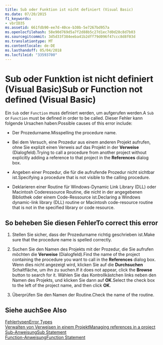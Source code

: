 ```yaml
---
title: Sub oder Funktion ist nicht definiert (Visual Basic)
ms.date: 07/20/2015
f1_keywords:
- vbrID35
ms.assetid: 661fdb90-ee7d-40ce-b30b-5e7267bd957a
ms.openlocfilehash: 58e90d769d5a7f2d88b5c27d1ec7d0d28c8d7b03
ms.sourcegitcommit: 3d5d33f384eeba41b2dff79d096f47ccc8d8f03d
ms.translationtype: MT
ms.contentlocale: de-DE
ms.lasthandoff: 05/04/2018
ms.locfileid: "33593700"
---
```

# <a name="sub-or-function-not-defined-visual-basic"></a><span data-ttu-id="28c73-102">Sub oder Funktion ist nicht definiert (Visual Basic)</span><span class="sxs-lookup"><span data-stu-id="28c73-102">Sub or Function not defined (Visual Basic)</span></span>
<span data-ttu-id="28c73-103">Ein `Sub` oder `Function` muss definiert werden, um aufgerufen werden.</span><span class="sxs-lookup"><span data-stu-id="28c73-103">A `Sub` or `Function` must be defined in order to be called.</span></span> <span data-ttu-id="28c73-104">Dieser Fehler kann folgende Ursachen haben:</span><span class="sxs-lookup"><span data-stu-id="28c73-104">Possible causes of this error include:</span></span>  
  
-   <span data-ttu-id="28c73-105">Der Prozedurname.</span><span class="sxs-lookup"><span data-stu-id="28c73-105">Misspelling the procedure name.</span></span>  
  
-   <span data-ttu-id="28c73-106">Bei dem Versuch, eine Prozedur aus einem anderen Projekt aufrufen, ohne Sie explizit einen Verweis auf das Projekt in der **Verweise** (Dialogfeld).</span><span class="sxs-lookup"><span data-stu-id="28c73-106">Trying to call a procedure from another project without explicitly adding a reference to that project in the **References** dialog box.</span></span>  
  
-   <span data-ttu-id="28c73-107">Angeben einer Prozedur, die für die aufrufende Prozedur nicht sichtbar ist.</span><span class="sxs-lookup"><span data-stu-id="28c73-107">Specifying a procedure that is not visible to the calling procedure.</span></span>  
  
-   <span data-ttu-id="28c73-108">Deklarieren einer Routine für Windows-Dynamic Link Library (DLL) oder Macintosh Coderessource Routine, die nicht in der angegebenen Bibliothek oder einem Code-Ressource ist.</span><span class="sxs-lookup"><span data-stu-id="28c73-108">Declaring a Windows dynamic-link library (DLL) routine or Macintosh code-resource routine that is not in the specified library or code resource.</span></span>  
  
## <a name="to-correct-this-error"></a><span data-ttu-id="28c73-109">So beheben Sie diesen Fehler</span><span class="sxs-lookup"><span data-stu-id="28c73-109">To correct this error</span></span>  
  
1.  <span data-ttu-id="28c73-110">Stellen Sie sicher, dass der Prozedurname richtig geschrieben ist.</span><span class="sxs-lookup"><span data-stu-id="28c73-110">Make sure that the procedure name is spelled correctly.</span></span>  
  
2.  <span data-ttu-id="28c73-111">Suchen Sie den Namen des Projekts mit der Prozedur, die Sie aufrufen möchten die **Verweise** (Dialogfeld).</span><span class="sxs-lookup"><span data-stu-id="28c73-111">Find the name of the project containing the procedure you want to call in the **References** dialog box.</span></span> <span data-ttu-id="28c73-112">Wenn dies nicht angezeigt wird, klicken Sie auf die **Durchsuchen** Schaltfläche, um ihn zu suchen.</span><span class="sxs-lookup"><span data-stu-id="28c73-112">If it does not appear, click the **Browse** button to search for it.</span></span> <span data-ttu-id="28c73-113">Wählen Sie das Kontrollkästchen links neben den Namen des Projekts, und klicken Sie dann auf **OK**.</span><span class="sxs-lookup"><span data-stu-id="28c73-113">Select the check box to the left of the project name, and then click **OK**.</span></span>  
  
3.  <span data-ttu-id="28c73-114">Überprüfen Sie den Namen der Routine.</span><span class="sxs-lookup"><span data-stu-id="28c73-114">Check the name of the routine.</span></span>  
  
## <a name="see-also"></a><span data-ttu-id="28c73-115">Siehe auch</span><span class="sxs-lookup"><span data-stu-id="28c73-115">See Also</span></span>  
 [<span data-ttu-id="28c73-116">Fehlertypen</span><span class="sxs-lookup"><span data-stu-id="28c73-116">Error Types</span></span>](../../../visual-basic/programming-guide/language-features/error-types.md)  
 [<span data-ttu-id="28c73-117">Verwalten von Verweisen in einem Projekt</span><span class="sxs-lookup"><span data-stu-id="28c73-117">Managing references in a project</span></span>](/visualstudio/ide/managing-references-in-a-project)  
 [<span data-ttu-id="28c73-118">Sub-Anweisung</span><span class="sxs-lookup"><span data-stu-id="28c73-118">Sub Statement</span></span>](../../../visual-basic/language-reference/statements/sub-statement.md)  
 [<span data-ttu-id="28c73-119">Function-Anweisung</span><span class="sxs-lookup"><span data-stu-id="28c73-119">Function Statement</span></span>](../../../visual-basic/language-reference/statements/function-statement.md)
